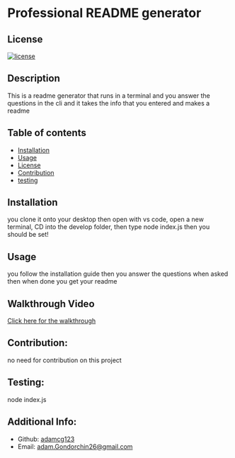   # Professional README generator

  ## License

  [![license](https://img.shields.io/badge/license-None-blue)](https://shields.io)

  ## Description

  This is a readme generator that runs in a terminal and you answer the questions in the cli and it takes the info that you entered and makes a readme

  ## Table of contents
  * [Installation](#installation)
  * [Usage](#usage)
  * [License](#license)
  * [Contribution](#Contribution)
  * [testing](#testing)
  
  ## Installation

  you clone it onto your desktop then open with vs code, open a new terminal, CD into the develop folder, then type node index.js then you should be set!

  ## Usage

  you follow the installation guide then you answer the questions when asked then when done you get your readme
  
  ## Walkthrough Video
  [Click here for the walkthrough](https://drive.google.com/file/d/1A0IFr367jqdgxGRU-lh8qcNb87Hs2Bj7/view)


  ## Contribution:
  no need for contribution on this project


  ## Testing:

  node index.js

  ## Additional Info:
  - Github: [adamcg123](https://github.com/adamcg123)
  - Email: adam.Gondorchin26@gmail.com 
  
